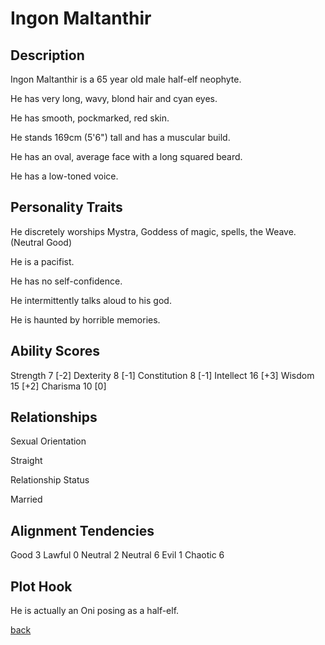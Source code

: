 # Ingon Maltanthir

## Description

Ingon Maltanthir is a 65 year old male half-elf neophyte.

He has very long, wavy, blond hair and cyan eyes.

He has smooth, pockmarked, red skin.

He stands 169cm (5'6") tall and has a muscular build.

He has an oval, average face with a long squared beard.

He has a low-toned voice.

## Personality Traits

He discretely worships Mystra, Goddess of magic, spells, the Weave. (Neutral Good)

He is a pacifist.

He has no self-confidence.

He intermittently talks aloud to his god.

He is haunted by horrible memories.

## Ability Scores

Strength 7 [-2]
Dexterity 8 [-1]
Constitution 8 [-1]
Intellect 16 [+3]
Wisdom 15 [+2]
Charisma 10 [0]

## Relationships

Sexual Orientation

Straight

Relationship Status

Married

## Alignment Tendencies

Good 3 Lawful 0
Neutral 2 Neutral 6
Evil 1 Chaotic 6

## Plot Hook

He is actually an Oni posing as a half-elf.

[back](../taverns/The_Melting_Gentlemen.md)
